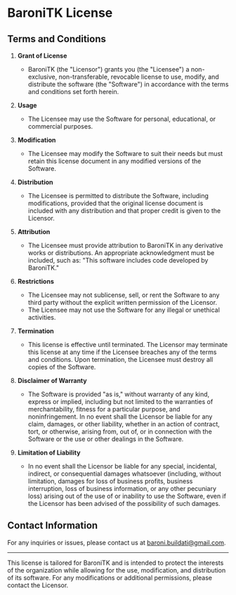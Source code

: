 
# BaroniTK License

## Terms and Conditions

1. **Grant of License**
   - BaroniTK (the "Licensor") grants you (the "Licensee") a non-exclusive, non-transferable, revocable license to use, modify, and distribute the software (the "Software") in accordance with the terms and conditions set forth herein.

2. **Usage**
   - The Licensee may use the Software for personal, educational, or commercial purposes.

3. **Modification**
   - The Licensee may modify the Software to suit their needs but must retain this license document in any modified versions of the Software.

4. **Distribution**
   - The Licensee is permitted to distribute the Software, including modifications, provided that the original license document is included with any distribution and that proper credit is given to the Licensor.

5. **Attribution**
   - The Licensee must provide attribution to BaroniTK in any derivative works or distributions. An appropriate acknowledgment must be included, such as: "This software includes code developed by BaroniTK."

6. **Restrictions**
   - The Licensee may not sublicense, sell, or rent the Software to any third party without the explicit written permission of the Licensor.
   - The Licensee may not use the Software for any illegal or unethical activities.

7. **Termination**
   - This license is effective until terminated. The Licensor may terminate this license at any time if the Licensee breaches any of the terms and conditions. Upon termination, the Licensee must destroy all copies of the Software.

8. **Disclaimer of Warranty**
   - The Software is provided "as is," without warranty of any kind, express or implied, including but not limited to the warranties of merchantability, fitness for a particular purpose, and noninfringement. In no event shall the Licensor be liable for any claim, damages, or other liability, whether in an action of contract, tort, or otherwise, arising from, out of, or in connection with the Software or the use or other dealings in the Software.

9. **Limitation of Liability**
   - In no event shall the Licensor be liable for any special, incidental, indirect, or consequential damages whatsoever (including, without limitation, damages for loss of business profits, business interruption, loss of business information, or any other pecuniary loss) arising out of the use of or inability to use the Software, even if the Licensor has been advised of the possibility of such damages.

## Contact Information
For any inquiries or issues, please contact us at [baroni.buildati@gmail.com](mailto:baroni.buildati@gmail.com).

---

This license is tailored for BaroniTK and is intended to protect the interests of the organization while allowing for the use, modification, and distribution of its software. For any modifications or additional permissions, please contact the Licensor.
